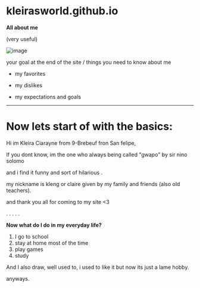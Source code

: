 # kleirasworld.github.io

**All about me**

(very useful)


![image](https://user-images.githubusercontent.com/122418714/212211249-c4c75ff1-1bf8-49bb-9068-902607f1a3a9.png)


 
 




 your goal at the end of the site / things you need to know about me

- my favorites

- my dislikes 

- my expectations and goals

---------------------------------------------------------

# Now lets start of with the basics:

Hi im Kleira Ciarayne from 9-Brebeuf fron San felipe, 

If you dont know, im the one who always being called "gwapo" by sir nino solomo

and i find it funny and sort of hilarious .

my nickname is kleng or claire given by my family and friends (also old teachers).

and thank you all for coming to my site <3

.
.
.
.
.

**Now what do I do in my everyday life?**
1. I go to school
2. stay at home most of the time
3. play games
4. study

And I also draw, well used to, i used to like it but now its just a lame hobby.

anyways.






